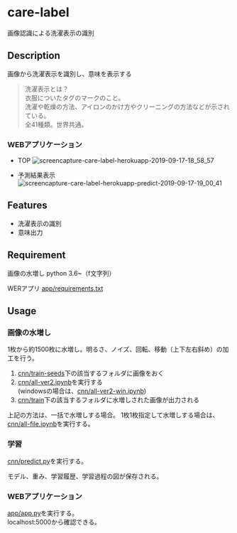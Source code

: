 # care-label
画像認識による洗濯表示の識別

## Description
画像から洗濯表示を識別し、意味を表示する

>洗濯表示とは？  
衣服についたタグのマークのこと。  
洗濯や乾燥の方法、アイロンのかけ方やクリーニングの方法などが示されている。  
全41種類。世界共通。

### WEBアプリケーション
- TOP
![screencapture-care-label-herokuapp-2019-09-17-18_58_57](https://user-images.githubusercontent.com/20394831/65031999-44356480-d97d-11e9-976b-a46833b3f78b.png)

- 予測結果表示
![screencapture-care-label-herokuapp-predict-2019-09-17-19_00_41](https://user-images.githubusercontent.com/20394831/65032112-7a72e400-d97d-11e9-84e4-53c73b5a4c14.png)


## Features
- 洗濯表示の識別
- 意味出力

## Requirement
画像の水増し python 3.6~（f文字列）

WERアプリ
[app/requirements.txt](/app/requirements.txt)

## Usage
### 画像の水増し
1枚から約1500枚に水増し。明るさ、ノイズ、回転、移動（上下左右斜め）の加工を行う。

1. [cnn/train-seeds](/cnn/train-seeds/)下の該当するフォルダに画像をおく
2. [cnn/all-ver2.ipynb](/cnn/all-ver2.ipynb)を実行する  
(windowsの場合は、[cnn/all-ver2-win.ipynb](/cnn/all-ver2-win.ipynb))
3. [cnn/train](/cnn/train/)下の該当するフォルダに水増しされた画像が出力される


上記の方法は、一括で水増しする場合。
1枚1枚指定して水増しする場合は、[cnn/all-file.ipynb](/cnn/all-file.ipynb)を実行する。

### 学習
[cnn/predict.py](/cnn/predict.py)を実行する。

モデル、重み、学習履歴、学習過程の図が保存される。

### WEBアプリケーション
[app/app.py](/app/app.py)を実行する。  
localhost:5000から確認できる。  

